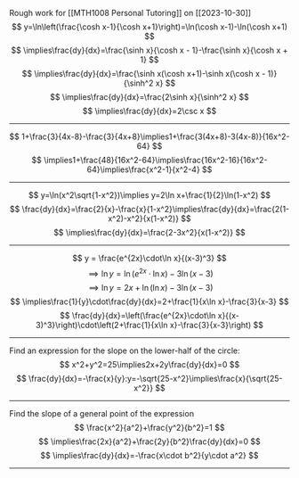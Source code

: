 Rough work for [[MTH1008 Personal Tutoring]] on [[2023-10-30]]
$$
y=\ln\left(\frac{\cosh x-1}{\cosh x+1}\right)=\ln(\cosh x-1)-\ln(\cosh x+1)
$$
$$
\implies\frac{dy}{dx}=\frac{\sinh x}{\cosh x - 1}-\frac{\sinh x}{\cosh x + 1}
$$
$$
\implies\frac{dy}{dx}=\frac{\sinh x(\cosh x+1)-\sinh x(\cosh x - 1)}{\sinh^2 x}
$$
$$
\implies\frac{dy}{dx}=\frac{2\sinh x}{\sinh^2 x}
$$
$$
\implies\frac{dy}{dx}=2\csc x
$$
___
$$
1+\frac{3}{4x-8}-\frac{3}{4x+8}\implies1+\frac{3(4x+8)-3(4x-8)}{16x^2-64}
$$
$$
\implies1+\frac{48}{16x^2-64}\implies\frac{16x^2-16}{16x^2-64}\implies\frac{x^2-1}{x^2-4}
$$
___
$$
y=\ln(x^2\sqrt{1-x^2})\implies y=2\ln x+\frac{1}{2}\ln(1-x^2)
$$
$$
\frac{dy}{dx}=\frac{2}{x}-\frac{x}{1-x^2}\implies\frac{dy}{dx}=\frac{2(1-x^2)-x^2}{x(1-x^2)}
$$
$$
\implies\frac{dy}{dx}=\frac{2-3x^2}{x(1-x^2)}
$$
___
$$
y = \frac{e^{2x}\cdot\ln x}{(x-3)^3}
$$
$$
\implies\ln y=\ln(e^{2x}\cdot\ln x)-3\ln(x-3)
$$
$$
\implies \ln y = 2x+\ln(\ln x)-3\ln(x-3)
$$
$$
\implies\frac{1}{y}\cdot\frac{dy}{dx}=2+\frac{1}{x\ln x}-\frac{3}{x-3}
$$
$$
\frac{dy}{dx}=\left(\frac{e^{2x}\cdot\ln x}{(x-3)^3}\right)\cdot\left(2+\frac{1}{x\ln x}-\frac{3}{x-3}\right)
$$
___
Find an expression for the slope on the lower-half of the circle:
$$
x^2+y^2=25\implies2x+2y\frac{dy}{dx}=0
$$
$$
\frac{dy}{dx}=-\frac{x}{y}:y=-\sqrt{25-x^2}\implies\frac{x}{\sqrt{25-x^2}}
$$
___
Find the slope of a general point of the expression
$$
\frac{x^2}{a^2}+\frac{y^2}{b^2}=1
$$
$$
\implies\frac{2x}{a^2}+\frac{2y}{b^2}\frac{dy}{dx}=0
$$
$$
\implies\frac{dy}{dx}=-\frac{x\cdot b^2}{y\cdot a^2}
$$
___
